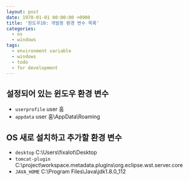 ```yaml
---
layout: post
date: 1970-01-01 00:00:00 +0900
title: '윈도우10: 개발용 환경 변수 목록'
categories:
  - os
  - windows
tags:
  - environment variable
  - windows
  - todo
  - for development
---
```


## 설정되어 있는 윈도우 환경 변수
- `userprofile` user 홈
- `appdata` user 홈\AppData\Roaming

## OS 새로 설치하고 추가할 환경 변수
- `desktop` C:\Users\fixalot\Desktop
- `tomcat-plugin` C:\project\workspace\.metadata\.plugins\org.eclipse.wst.server.core
- `JAVA_HOME` C:\Program Files\Java\jdk1.8.0_112
